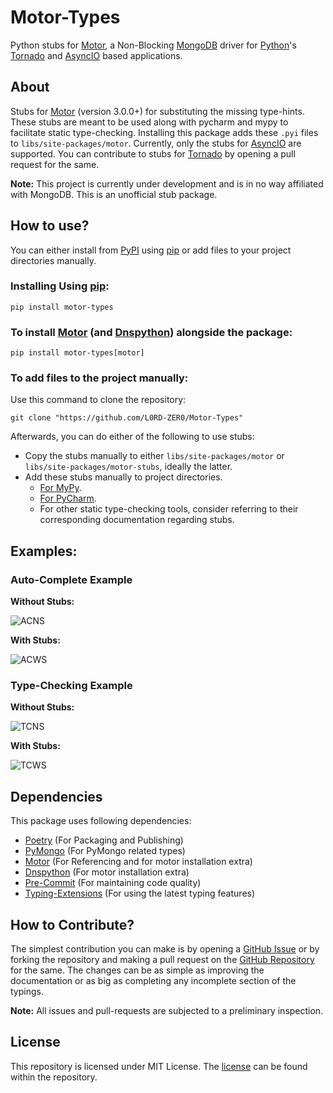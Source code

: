 Motor-Types
===========
Python stubs for [Motor], a Non-Blocking [MongoDB] driver for [Python]'s [Tornado] and [AsyncIO] based applications.

About
------
Stubs for [Motor] (version 3.0.0+) for substituting the missing type-hints. These stubs are meant to be used along with
pycharm and mypy to facilitate static type-checking. Installing this package adds these `.pyi` files to
`libs/site-packages/motor`. Currently, only the stubs for [AsyncIO] are supported. You can contribute to stubs for
[Tornado] by opening a pull request for the same.

**Note:** This project is currently under development and is in no way affiliated with MongoDB. This is an unofficial
stub package.

How to use?
-----------

You can either install from [PyPI] using [pip] or add files to your project directories manually.

### Installing Using [pip]:
```commandline
pip install motor-types
```

### To install [Motor] (and [Dnspython]) alongside the package:
```commandline
pip install motor-types[motor]
```

### To add files to the project manually:
Use this command to clone the repository:
```commandline
git clone "https://github.com/L0RD-ZER0/Motor-Types"
```

Afterwards, you can do either of the following to use stubs:
* Copy the stubs manually to either ``libs/site-packages/motor`` or ``libs/site-packages/motor-stubs``, ideally the latter.
* Add these stubs manually to project directories.
  * [For MyPy][MyPy-Stubs].
  * [For PyCharm][PyCharm-Stubs].
  * For other static type-checking tools, consider referring to their corresponding documentation regarding stubs.

Examples:
---------
### Auto-Complete Example
**Without Stubs:**

![ACNS]

**With Stubs:**

![ACWS]

### Type-Checking Example
**Without Stubs:**

![TCNS]

**With Stubs:**

![TCWS]

Dependencies
------------
This package uses following dependencies:
* [Poetry] (For Packaging and Publishing)
* [PyMongo] (For PyMongo related types)
* [Motor] (For Referencing and for motor installation extra)
* [Dnspython] (For motor installation extra)
* [Pre-Commit] (For maintaining code quality)
* [Typing-Extensions] (For using the latest typing features)

How to Contribute?
------------------
The simplest contribution you can make is by opening a [GitHub Issue][GH-Issues] or by forking the repository and making
a pull request on the [GitHub Repository][GH-Repo] for the same. The changes can be as simple as improving the
documentation or as big as completing any incomplete section of the typings.

**Note:** All issues and pull-requests are subjected to a preliminary inspection.

License
-------
This repository is licensed under MIT License. The [license][License] can be found within the repository.


[Motor]: https://github.com/mongodb/motor
[MongoDB]: https://www.mongodb.com
[PyMongo]: https://github.com/mongodb/mongo-python-driver
[Poetry]: https://github.com/python-poetry/poetry
[pip]: https://pypi.org/project/pip/
[Dnspython]: https://www.dnspython.org/
[Pre-Commit]: https://pre-commit.com
[Typing-Extensions]: https://github.com/python/typing_extensions
[Python]: https://python.org
[Tornado]: https://www.tornadoweb.org/
[Asyncio]: https://docs.python.org/3/library/asyncio.html
[PyPI]: https://pypi.org/
[MyPy-Stubs]: https://mypy.readthedocs.io/en/stable/stubs.html#stub-files
[PyCharm-Stubs]: https://www.jetbrains.com/help/pycharm/stubs.html
[GH-Repo]: https://github.com/L0RD-ZER0/Motor-Types
[GH-Issues]: https://github.com/L0RD-ZER0/Motor-Types/issues
[License]: https://github.com/L0RD-ZER0/Motor-Types/blob/master/LICENSE
[ACNS]: https://github.com/L0RD-ZER0/Motor-Types/raw/master/examples/auto-complete-example-ns.png
[ACWS]: https://github.com/L0RD-ZER0/Motor-Types/raw/master/examples/auto-complete-example-ws.png
[TCNS]: https://github.com/L0RD-ZER0/Motor-Types/raw/master/examples/type-checking-example-ns.png
[TCWS]: https://github.com/L0RD-ZER0/Motor-Types/raw/master/examples/type-checking-example-ws.png